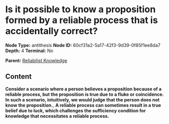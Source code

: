 # Is it possible to know a proposition formed by a reliable process that is accidentally correct?

**Node Type:** antithesis
**Node ID:** 60cf31a2-5a17-42f3-9d39-0f85f1ee8da7
**Depth:** 4
**Terminal:** No

**Parent:** [Reliabilist Knowledge](reliabilist-knowledge-synthesis-39c051d4-b9e7-4eca-8450-82df74cd9519.md)

## Content

**Consider a scenario where a person believes a proposition because of a reliable process, but the proposition is true due to a fluke or coincidence. In such a scenario, intuitively, we would judge that the person does not know the proposition.**, **A reliable process can sometimes result in a true belief due to luck, which challenges the sufficiency condition for knowledge that necessitates a reliable process.**
